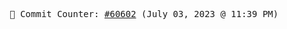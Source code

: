 <p align="center">
    <samp>
        📮 Commit Counter: <a href="https://github.com/Javascript-void0/Javascript-void0/commits/main">#60602</a> (July 03, 2023 @ 11:39 PM)
    </samp>
</p>